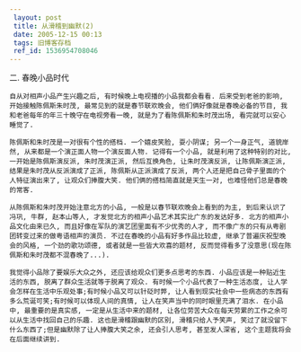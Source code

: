 ```yaml
---
 layout: post
 title: 从滑稽到幽默(2)
 date: 2005-12-15 00:13
 tags: 旧博客存档
 ref_id: 1536954708046
---
```

二. 春晚小品时代

    自从对相声小品产生兴趣之后, 有时候晚上电视播的小品我都会看看. 后来受到老爸的影响, 开始接触陈佩斯朱时茂, 最常见到的就是春节联欢晚会, 他们俩好像就是春晚必备的节目, 我和老爸每年的年三十晚守在电视旁看一晚, 就是为了看陈佩斯和朱时茂出场, 看完就可以安心睡觉了.

    陈佩斯和朱时茂是一对很有个性的搭档. 一个嬉皮笑脸, 耍小阴谋; 另一个一身正气, 道貌岸然, 从来都是一个演正面人物一个演反面人物. 记得有一个小品, 就是利用了这种特别的对比, 一开始是陈佩斯演反派, 朱时茂演正派, 然后互换角色, 让朱时茂演反派, 让陈佩斯演正派, 结果是朱时茂从反派演成了正派, 陈佩斯从正派演成了反派, 两个人还是把自己骨子里面的个人特征演出来了, 让观众们捧腹大笑. 他们俩的搭档简直就是天生一对, 也难怪他们总是春晚的常客.

    从陈佩斯和朱时茂开始注意北方的小品, 一般是以春节联欢晚会上看到的为主, 到后来认识了冯巩, 牛群, 赵本山等人, 才发觉北方的相声小品艺术其实比广东的发达好多. 北方的相声小品文化由来已久, 而且好像在军队的演艺团里面有不少优秀的人才, 而不像广东的只有从粤剧团转变过来的做粤语相声的演员. 不过在春晚的小品有好多作品比较虚, 继承了普遍庆祝型晚会的风格, 一个劲的歌功颂德, 或者就是一些皆大欢喜的题材, 反而觉得看多了没意思(现在陈佩斯和朱时茂都不混春晚了...).

    我觉得小品除了要娱乐大众之外, 还应该给观众们更多点思考的东西. 小品应该是一种贴近生活的东西, 脱离了群众生活就等于脱离了观众. 有时候一个小品代表了一种生活态度, 让人学会怎样在生活中乐观处事;有时候小品又可以针砭时弊, 让人看到现实社会中一些病态的东西有多么荒诞可笑;有时候可以体现人间的真情, 让人在笑声当中的同时眼里充满了泪水. 在小品中, 最重要的是真实感, 一定是从生活中来的题材, 让各位劳苦大众在每天劳累的工作之余可以从生活中找回自己的乐趣. 这也是滑稽跟幽默的区别, 滑稽只给人予笑声, 笑过了就没留下什么东西了;但是幽默除了让人捧腹大笑之余, 还会引人思考, 甚至发人深省, 这个主题我将会在后面继续讲到.

